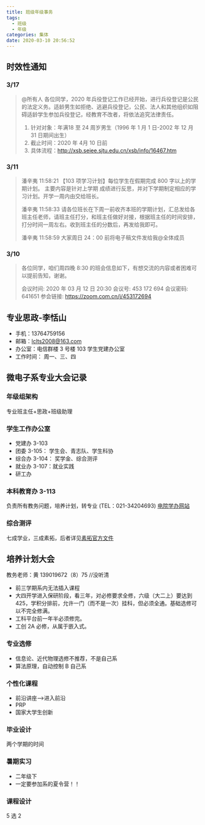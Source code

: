 ```yaml
---
title: 班级年级事务
tags:
  - 班级
  - 年级
categories: 集体
date: 2020-03-10 20:56:52
---
```


## 时效性通知

### 3/17

> @所有人
> 各位同学，2020 年兵役登记工作已经开始，进行兵役登记是公民的法定义务。适龄男生如拒绝、逃避兵役登记，公民、法人和其他组织如阻碍适龄学生参加兵役登记，经教育不改者，将依法追究法律责任。
>
> 1. 针对对象：年满18 至 24 周岁男生（1996 年 1 月 1 日-2002 年 12 月 31 日期间出生）
> 2. 截止时间：2020 年 4月 10 日前
> 3. 具体流程：<http://xsb.seiee.sjtu.edu.cn/xsb/info/16467.htm>

<!--more-->

### 3/11

> 潘辛夷 11:58:21
> 【103 项学习计划】每位学生在假期完成 800 字以上的学期计划。 主要内容是针对上学期 成绩进行反思，并对下学期制定相应的学习计划。开学一周内由交给班长。
>
> 潘辛夷 11:58:33
> 请各位班长在下周一前收齐本班的学期计划，汇总发给各班主任老师，请班主任打分，和班主任做好对接，根据班主任的时间安排，打分时间一周左右。收到班主任的分数后，再发给我即可。
>
> 潘辛夷 11:58:59
> 大家周日 24：00 前将电子稿文件发给我@全体成员

### 3/10

> 各位同学，咱们周四晚 8:30 的班会信息如下，有想交流的内容或者困难可以提前告知，谢谢。
>
> 会议时间: 2020 年 03 月 12 日 20:30
> 会议号: 453 172 694
> 会议密码: 641651
> 参会链接: <https://zoom.com.cn/j/453172694>

## 专业思政-李恬山

- 手机：13764759156
- 邮箱：lclts2008@163.com
- 办公室：电信群楼 3 号楼 103 学生党建办公室
- 工作时间： 周一、三、四

## 微电子系专业大会记录

### 年级组架构

专业班主任+思政+班级助理

### 学生工作办公室

- 党建办 3-103
- 团委 3-105： 学生会、青志队、学生科协
- 综合办 3-104： 奖学金、综合测评
- 就业办 3-107：就业实践
- 研工办

### 本科教育办 3-113

负责所有教务问题，培养计划，转专业
(TEL：021-34204693)
[电院学办网站](http://xsb.seiee.sjtu.edu.cn)

### 综合测评

七成学业，三成素拓，后者详见[素拓官方文件](上海交通大学电子信息与电气工程学院学生综合测评实施条例【2018.5】.pdf)

## 培养计划大会

教务老师：黄 139019672（8）75 //没听清

- 前三学期系内无法插入课程
- 大四开学进入保研阶段，看三年，对必修要求全修，六级（大二上）要达到 425，学积分排前，允许一门（而不是一次）挂科，但必须全通。基础选修可以不完全修满。
- 工科平台前一年半必须修完。
- 工创 2A 必修，从属于嵌入式。

### 专业选修

- 信息论、近代物理选修不推荐，不是自己系
- 算法原理，自动控制 B 自己系

### 个性化课程

- 前沿讲座——>进入前沿
- PRP
- 国家大学生创新

### 毕业设计

两个学期的时间

### 暑期实习

- 二年级下
- 一定要参加系的夏令营！！

### 课程设计

5 选 2

